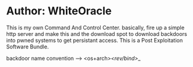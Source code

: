 # Author: WhiteOracle

This is my own Command And Control Center. basically, fire up a simple http server and make this and the download spot to download backdoors into pwned systems
to get persistant access. This is a Post Exploitation Software Bundle.

backdoor name convention -->
<os+arch>_<interpreter>_<protocol>_<rev/bind>_<other specs>_<extention>